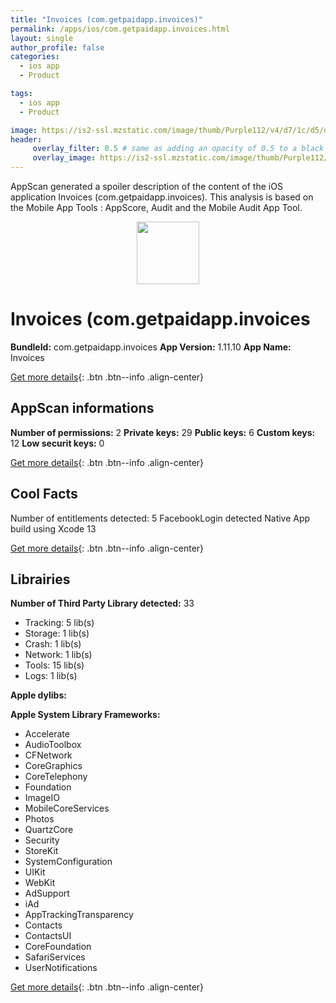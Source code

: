 ```yaml
---
title: "Invoices (com.getpaidapp.invoices)"
permalink: /apps/ios/com.getpaidapp.invoices.html
layout: single
author_profile: false
categories: 
  - ios app 
  - Product 

tags: 
  - ios app 
  - Product 

image: https://is2-ssl.mzstatic.com/image/thumb/Purple112/v4/d7/1c/d5/d71cd5a7-13e4-aacf-9842-5cc87325e8fa/AppIcon-1x_U007emarketing-0-7-0-85-220.png/512x512bb.jpg
header: 
     overlay_filter: 0.5 # same as adding an opacity of 0.5 to a black background
     overlay_image: https://is2-ssl.mzstatic.com/image/thumb/Purple112/v4/d7/1c/d5/d71cd5a7-13e4-aacf-9842-5cc87325e8fa/AppIcon-1x_U007emarketing-0-7-0-85-220.png/512x512bb.jpg
---
```

AppScan generated a spoiler description of the content of the iOS application Invoices (com.getpaidapp.invoices). This analysis is based on the Mobile App Tools : AppScore, Audit and the Mobile Audit App Tool.

  
  
<div style="text-align: center;"><img src="https://is2-ssl.mzstatic.com/image/thumb/Purple112/v4/d7/1c/d5/d71cd5a7-13e4-aacf-9842-5cc87325e8fa/AppIcon-1x_U007emarketing-0-7-0-85-220.png/512x512bb.jpg" width="100" height="100"></div>  
  
# Invoices (com.getpaidapp.invoices

**BundleId:** com.getpaidapp.invoices
**App Version:** 1.11.10
**App Name:** Invoices


[Get more details](/pricing.html){: .btn .btn--info .align-center}  
  
## AppScan informations 

**Number of permissions:** 2
**Private keys:** 29
**Public keys:** 6
**Custom keys:** 12
**Low securit keys:** 0
  
[Get more details](/pricing.html){: .btn .btn--info .align-center}

## Cool Facts

Number of entitlements detected: 5
FacebookLogin detected
Native App
build using Xcode 13
  
[Get more details](/pricing.html){: .btn .btn--info .align-center}

## Librairies 
**Number of Third Party Library detected:** 33
- Tracking: 5 lib(s)
- Storage: 1 lib(s)
- Crash: 1 lib(s)
- Network: 1 lib(s)
- Tools: 15 lib(s)
- Logs: 1 lib(s)

**Apple dylibs:**


**Apple System Library Frameworks:**
- Accelerate
- AudioToolbox
- CFNetwork
- CoreGraphics
- CoreTelephony
- Foundation
- ImageIO
- MobileCoreServices
- Photos
- QuartzCore
- Security
- StoreKit
- SystemConfiguration
- UIKit
- WebKit
- AdSupport
- iAd
- AppTrackingTransparency
- Contacts
- ContactsUI
- CoreFoundation
- SafariServices
- UserNotifications


  
[Get more details](/pricing.html){: .btn .btn--info .align-center}


